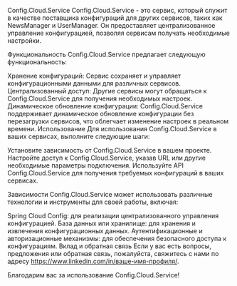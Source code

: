 Config.Cloud.Service
Config.Cloud.Service - это сервис, который служит в качестве поставщика конфигураций для других сервисов, таких как NewsManager и UserManager. Он предоставляет централизованное управление конфигурацией, позволяя сервисам получать необходимые настройки.

Функциональность
Config.Cloud.Service предлагает следующую функциональность:

Хранение конфигураций: Сервис сохраняет и управляет конфигурационными данными для различных сервисов.
Централизованный доступ: Другие сервисы могут обращаться к Config.Cloud.Service для получения необходимых настроек.
Динамическое обновление конфигурации: Config.Cloud.Service поддерживает динамическое обновление конфигурации без перезагрузки сервисов, что облегчает изменение настроек в реальном времени.
Использование
Для использования Config.Cloud.Service в ваших сервисах, выполните следующие шаги:

Установите зависимость от Config.Cloud.Service в вашем проекте.
Настройте доступ к Config.Cloud.Service, указав URL или другие необходимые параметры подключения.
Используйте API Config.Cloud.Service для получения требуемых конфигураций в ваших сервисах.

Зависимости
Config.Cloud.Service может использовать различные технологии и инструменты для своей работы, включая:

Spring Cloud Config: для реализации централизованного управления конфигурацией.
База данных или хранилище: для хранения и извлечения конфигурационных данных.
Аутентификационные и авторизационные механизмы: для обеспечения безопасного доступа к конфигурациям.
Вклад и обратная связь
Если у вас есть вопросы, предложения или обратная связь, пожалуйста, свяжитесь с нами по адресу https://www.linkedin.com/in/ваше-имя-профиля/.

Благодарим вас за использование Config.Cloud.Service!